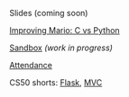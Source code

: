Slides (coming soon)

[Improving Mario: C vs Python](http://bit.ly/2zehssp)

[Sandbox](http://bit.ly/2SsdViN) _(work in progress)_

[Attendance](https://docs.google.com/forms/d/e/1FAIpQLSfMAd_UzG2Rq_TI05xxZ9jdH6OKVxqMCnm89Qwuvz_9a8uHyg/viewform?usp=sf_link)

CS50 shorts: [Flask](https://www.youtube.com/watch?v=jOKx1JkRlho&list=PLhQjrBD2T383avGUWA_h8DeDDSleg8eh_&index=2&t=0s), [MVC](https://www.youtube.com/watch?v=xgyc_wOQt2Y&list=PLhQjrBD2T383avGUWA_h8DeDDSleg8eh_&index=2)
